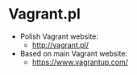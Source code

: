 # Vagrant.pl

* Polish Vagrant website:
  * http://vagrant.pl/
* Based on main Vagrant website:
  * https://www.vagrantup.com/